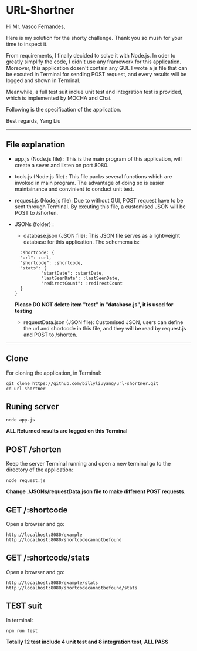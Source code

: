 URL-Shortner
================

Hi Mr. Vasco Fernandes,

Here is my solution for the shorty challenge. Thank you so mush for your time to inspect it.

From requirements, I finally decided to solve it with Node.js. In oder to greatly simplify the code, I didn't use any framework for this application. Moreover, this application dosen't contain any GUI. I wrote a js file that can be excuted in Terminal for sending POST request, and every results will be logged and shown in Terminal.

Meanwhile, a full test suit inclue unit test and integration test is provided, which is implemented by MOCHA and Chai.

Following is the specification of the application.

Best regards,
Yang Liu

-------------------------------------------------------------------------

## File explanation

* app.js (Node.js file) : This is the main program of this application, will create a sever and listen on port 8080.
* tools.js (Node.js file) : This file packs several functions which are invoked in main program. The advantage of doing so is easier maintainance and convinient to conduct unit test.
* request.js (Node.js file): Due to without GUI, POST request have to be sent through Terminal. By excuting this file, a customised JSON will be POST to /shorten.
* JSONs (folder) :
	- database.json (JSON file): This JSON file serves as a lightweight database for this application. The schemema is:
  ```
	:shortcode: {
  	"url": :url,
  	"shortcode": :shortcode,
  	"stats": {
    		"startDate": :startDate,
    		"lastSeenDate": :lastSeenDate,
    		"redirectCount": :redirectCount
  	}
  }
  ```
  	**Please DO NOT delete item "test" in "database.js", it is used for testing**

	- requestData.json (JSON file): Customised JSON, users can define the url and shortcode in this file, and they will be read by request.js and POST to /shorten.

-------------------------------------------------------------------------

## Clone
For cloning the application, in Terminal:
```
git clone https://github.com/billyliuyang/url-shortner.git
cd url-shortner
```
## Runing server
```
node app.js
```
**ALL Returned results are logged on this Terminal**
## POST /shorten
Keep the server Terminal running and open a new terminal go to the directory of the application:
```
node request.js
```
**Change ./JSONs/requestData.json file to make different POST requests.**
## GET /:shortcode
Open a browser and go:
```
http://localhost:8080/example
http://localhost:8080/shortcodecannotbefound
```
## GET /:shortcode/stats
Open a browser and go:
```
http://localhost:8080/example/stats
http://localhost:8080/shortcodecannotbefound/stats
```

## TEST suit
In terminal:
```
npm run test
```
**Totally 12 test include 4 unit test and 8 integration test, ALL PASS**